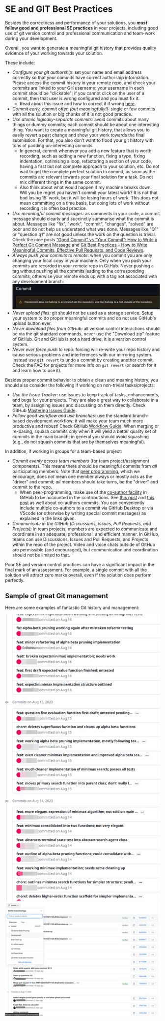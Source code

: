 # SE and GIT Best Practices

Besides the correctness and performance of your solutions, you _**must**_ **follow good and professional SE practices** in your projects, including good use of git version control and professional communication and team-work during your development.

Overall, you want to generate a meaningful git history that provides quality evidence of your working towards your solution.

These include:

* _Configure your git authorship_: set your name and email address correctly so that your commits have correct authorship information. Please access the commit history in your remote repo, and check your commits are linked to your GH username: your username in each commit should be "clickable"; if you cannot click on the user of a commit, then that user is wrong configured and you must fix it.
  * Read about this issue and how to correct it if wrong [here](https://docs.github.com/en/pull-requests/committing-changes-to-your-project/troubleshooting-commits/why-are-my-commits-linked-to-the-wrong-user).
* _Commit early, commit often (but meaningfully!):_ single or few commits with all the solution or big chunks of it is not good practice.
* _Use atomic logically-separate commits:_ avoid commits about many things or dummy commits; each commit should be about one interesting thing. You want to create a meaningful git history, that allows you to easily revert a past change and show your work towards the final submission. For that, you also don't want to flood your git history with tons of padding un-interesting commits.
  * In general, commit whenever you add a new feature that is worth recording, such as adding a new function, fixing a typo, fixing indentation, optimising a loop, refactoring a section of your code, having a first but not complete approach to your solution, etc. Do not wait to get the complete perfect solution to commit, as soon as the commits are relevant towards your final solution for a task. Do not mix different things in the same commit.
  * Also think about what would happen if my machine breaks down. Will you be regret you haven't commit your latest work? It is not that bad losing 15' work, but it will be losing hours of work. This does not mean committing on a time basis, but doing lots of work without recording it is often bad practice.
* _Use meaningful commit messages:_ as comments in your code, a commit message should clearly and succinctly summarise what the commit is about. Messages like "fix", "work", "commit", "changes", "solved" are poor and do not help us understand what was done. Messages like "Q1" or "question q1" are not good unless the work on the question is trivial. Check the nice posts [“Good Commit” vs “Your Commit”: How to Write a Perfect Git Commit Message](https://www.linkedin.com/pulse/good-commit-vs-your-how-write-perfect-git-victor-timi/) and [Git Best Practices – How to Write Meaningful Commits, Effective Pull Requests, and Code Reviews](https://www.freecodecamp.org/news/git-best-practices-commits-and-code-reviews/).
* _Always push your commits to remote_: when you commit you are only changing your local copy in your machine. Only when you push your commits are recorded in your remote repo in GitHub. Never pushing a tag without pushing all the commits leading to the corresponding commits; otherwise your remote ends up with a tag not associated with any development branch:
![](img/tag-no-commits.png)
* _Never upload files:_ git should not be used as a storage service. Setup your system to do proper meaningful commits and do not use GitHub's upload button ever.
* _Never download files from GitHub:_ all version control interactions should be via the git standard commands, never use the "Download zip" feature of GitHub. Git and GitHub is not a hard drive, it is a version control system.
* _Never ever force push to repo:_ forcing will re-write your repo history and cause serious problems and interferences with our mirroring system. Instead use `git revert` to undo a commit by creating another commit. Check the FAQ for projects for more info on `git revert` (or search for it and learn how to use it).

Besides proper commit behavior to obtain a clean and meaning history, you should also consider the following if working on non-trivial tasks/projects:

* _Use the Issue Tracker:_ use issues to keep track of tasks, enhancements, and bugs for your projects. They are also a great way to collaborate in a team, by assigning issues and discussing on them directly. Check GitHub [Mastering Issues Guide](https://guides.github.com/features/issues/).
* _Follow good workflow and use branches:_ use the standard branch-based development workflow; it will make your team much more productive and robust! Check GitHub [Workflow Guide](https://guides.github.com/introduction/flow/). When merging or re-basing, squash commits _only_ when it will yield a better quality set of commits in the main branch; in general you should avoid squashing (e.g., do not squash commits that are by themselves meaningful).

In addition, if working in groups for a team-based project:

* _Commit evenly across team members_ (for team project/assignment components). This means there should be meaningful commits from _all_ participating members. Note that [peer programming](https://en.wikipedia.org/wiki/Pair_programming), which we encourage, does _not_ mean one member always or mostly acts as the "driver" and commit; *all* members should take turns, be the "driver" and commit to the repo.
  * When peer-programming, make use of the [co-author facility](https://docs.github.com/en/github/committing-changes-to-your-project/creating-and-editing-commits/creating-a-commit-with-multiple-authors) in GitHub to be accounted in the contributions. See [this post](https://gitbetter.substack.com/p/how-to-add-multiple-authors-to-a) and [this post](https://github.blog/2018-01-29-commit-together-with-co-authors/) as well about co-authors commits. You can conveniently include multiple co-authors to a commit via GitHub Desktop or via VScode (or otherwise by writing special commit messages) as explained in the links given.
* _Communicate in the GitHub (Discussions, Issues, Pull Requests, and Projects):_ in team projects, members are expected to communicate and coordinate in an adequate, professional, and efficient manner. In GitHub, teams can use Discussions, Issues and Pull Requests, and Projects within the repo of the project. Video and voice chats outside of GitHub are permissible (and encouraged), but communication and coordination should not be limited to that.

Poor SE and version control practices can have a significant impact in the final mark of an assessment. For example, a single commit with all the solution will attract zero marks overall, even if the solution does perform perfectly.

## Sample of great Git management

Here are some examples of fantastic Git history and management:

 <p align="center"> 
    <img src="img/great-git_repo_commits-01.png">
    <img src="img/great-git_repo_commits-02.png">
 </p>

